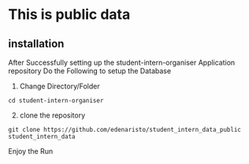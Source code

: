 # This is public data

## installation
After Successfully setting up the student-intern-organiser Application repository 
Do the Following to setup the Database
1. Change Directory/Folder
```
cd student-intern-organiser
```
2. clone the repository
```
git clone https://github.com/edenaristo/student_intern_data_public student_intern_data
```

Enjoy the Run

